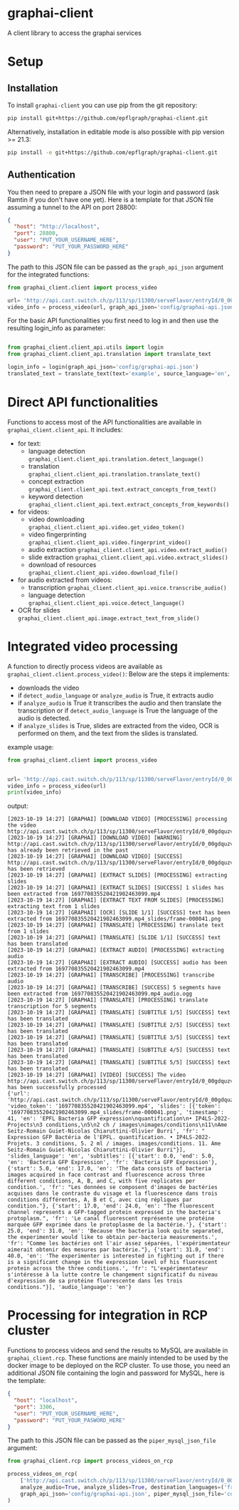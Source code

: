 # graphai-client
A client library to access the graphai services


Setup
=====
Installation
------------

To install `graphai-client` you can use pip from the git repository:
```bash
pip install git+https://github.com/epflgraph/graphai-client.git
```
Alternatively, installation in editable mode is also possible with pip version >= 21.3:
```bash
pip install -e git+https://github.com/epflgraph/graphai-client.git
```
Authentication
--------------
You then need to prepare a JSON file with your login and password (ask Ramtin if you don't have one yet).
Here is a template for that JSON file assuming a tunnel to the API on port 28800: 
```json
{
  "host": "http://localhost",
  "port": 28800,
  "user": "PUT_YOUR_USERNAME_HERE",
  "password": "PUT_YOUR_PASSWORD_HERE"
}
```
The path to this JSON file can be passed as the `graph_api_json` argument for the integrated functions:
```python
from graphai_client.client import process_video

url= 'http://api.cast.switch.ch/p/113/sp/11300/serveFlavor/entryId/0_00gdquzv/v/2/ev/3/flavorId/0_i0v49s5y/forceproxy/true/name/a.mp4'
video_info = process_video(url, graph_api_json='config/graphai-api.json')
```
For the basic API functionalities you first need to log in and then use the resulting login_info as parameter:

```python

from graphai_client.client_api.utils import login
from graphai_client.client_api.translation import translate_text

login_info = login(graph_api_json='config/graphai-api.json')
translated_text = translate_text(text='example', source_language='en', target_language='fr', login_info=login_info)
```

Direct API functionalities
=========================

Functions to access most of the API functionalities are available in `graphai_client.client_api`.
It includes:
- for text:
    - language detection `graphai_client.client_api.translation.detect_language()`
    - translation `graphai_client.client_api.translation.translate_text()`
    - concept extraction `graphai_client.client_api.text.extract_concepts_from_text()`
    - keyword detection `graphai_client.client_api.text.extract_concepts_from_keywords()`
- for videos:
    - video downloading `graphai_client.client_api.video.get_video_token()`
    - video fingerprinting `graphai_client.client_api.video.fingerprint_video()`
    - audio extraction `graphai_client.client_api.video.extract_audio()`
    - slide extraction `graphai_client.client_api.video.extract_slides()`
    - download of resources `graphai_client.client_api.video.download_file()`
- for audio extracted from videos:
    - transcription `graphai_client.client_api.voice.transcribe_audio()`
    - language detection `graphai_client.client_api.voice.detect_language()`
- OCR for slides `graphai_client.client_api.image.extract_text_from_slide()`
    

Integrated video processing
===========================

A function to directly process videos are available as `graphai_client.client.process_video()`:
Below are the steps it implements:
- downloads the video
- if `detect_audio_language` or `analyze_audio` is True, it extracts audio
- if `analyze_audio` is True it transcribes the audio and then translate the transcription 
  or if `detect_audio_language` is True the language of the audio is detected.
- if `analyze_slides` is True, slides are extracted from the video, OCR is performed on them, and the text from the 
  slides is translated.
  

example usage:
```python
from graphai_client.client import process_video


url= 'http://api.cast.switch.ch/p/113/sp/11300/serveFlavor/entryId/0_00gdquzv/v/2/ev/3/flavorId/0_i0v49s5y/forceproxy/true/name/a.mp4'
video_info = process_video(url)
print(video_info)
```
output:
```
[2023-10-19 14:27] [GRAPHAI] [DOWNLOAD VIDEO] [PROCESSING] processing the video http://api.cast.switch.ch/p/113/sp/11300/serveFlavor/entryId/0_00gdquzv/v/2/ev/3/flavorId/0_i0v49s5y/forceproxy/true/name/a.mp4
[2023-10-19 14:27] [GRAPHAI] [DOWNLOAD VIDEO] [WARNING] http://api.cast.switch.ch/p/113/sp/11300/serveFlavor/entryId/0_00gdquzv/v/2/ev/3/flavorId/0_i0v49s5y/forceproxy/true/name/a.mp4 has already been retrieved in the past
[2023-10-19 14:27] [GRAPHAI] [DOWNLOAD VIDEO] [SUCCESS] http://api.cast.switch.ch/p/113/sp/11300/serveFlavor/entryId/0_00gdquzv/v/2/ev/3/flavorId/0_i0v49s5y/forceproxy/true/name/a.mp4 has been retrieved
[2023-10-19 14:27] [GRAPHAI] [EXTRACT SLIDES] [PROCESSING] extracting slides
[2023-10-19 14:27] [GRAPHAI] [EXTRACT SLIDES] [SUCCESS] 1 slides has been extracted from 169770835520421902463099.mp4
[2023-10-19 14:27] [GRAPHAI] [EXTRACT TEXT FROM SLIDES] [PROCESSING] extracting text from 1 slides
[2023-10-19 14:27] [GRAPHAI] [OCR] [SLIDE 1/1] [SUCCESS] text has been extracted from 169770835520421902463099.mp4_slides/frame-000041.png
[2023-10-19 14:27] [GRAPHAI] [TRANSLATE] [PROCESSING] translate text from 1 slides
[2023-10-19 14:27] [GRAPHAI] [TRANSLATE] [SLIDE 1/1] [SUCCESS] text has been translated
[2023-10-19 14:27] [GRAPHAI] [EXTRACT AUDIO] [PROCESSING] extracting audio
[2023-10-19 14:27] [GRAPHAI] [EXTRACT AUDIO] [SUCCESS] audio has been extracted from 169770835520421902463099.mp4
[2023-10-19 14:27] [GRAPHAI] [TRANSCRIBE] [PROCESSING] transcribe audio
[2023-10-19 14:27] [GRAPHAI] [TRANSCRIBE] [SUCCESS] 5 segments have been extracted from 169770835520421902463099.mp4_audio.ogg
[2023-10-19 14:27] [GRAPHAI] [TRANSLATE] [PROCESSING] translate transcription for 5 segments
[2023-10-19 14:27] [GRAPHAI] [TRANSLATE] [SUBTITLE 1/5] [SUCCESS] text has been translated
[2023-10-19 14:27] [GRAPHAI] [TRANSLATE] [SUBTITLE 2/5] [SUCCESS] text has been translated
[2023-10-19 14:27] [GRAPHAI] [TRANSLATE] [SUBTITLE 3/5] [SUCCESS] text has been translated
[2023-10-19 14:27] [GRAPHAI] [TRANSLATE] [SUBTITLE 4/5] [SUCCESS] text has been translated
[2023-10-19 14:27] [GRAPHAI] [TRANSLATE] [SUBTITLE 5/5] [SUCCESS] text has been translated
[2023-10-19 14:27] [GRAPHAI] [VIDEO] [SUCCESS] The video http://api.cast.switch.ch/p/113/sp/11300/serveFlavor/entryId/0_00gdquzv/v/2/ev/3/flavorId/0_i0v49s5y/forceproxy/true/name/a.mp4 has been successfully processed
{'url': 'http://api.cast.switch.ch/p/113/sp/11300/serveFlavor/entryId/0_00gdquzv/v/2/ev/3/flavorId/0_i0v49s5y/forceproxy/true/name/a.mp4', 'video_token': '169770835520421902463099.mp4', 'slides': [{'token': '169770835520421902463099.mp4_slides/frame-000041.png', 'timestamp': 41, 'en': 'EPFL Bacteria GFP expression\nquantification\n• IP4LS-2022-Projects\n3 conditions,\n5\n2 ch / images\nimages/conditions\n11\nAme Seitz-Romain Guiet-Nicolas Chiaruttini-Olivier Burri', 'fr': " Expression GFP Bactéria de l'EPFL. quantification. • IP4LS-2022-Projets. 3 conditions, 5. 2 ml / images. images/conditions. 11. Ame Seitz-Romain Guiet-Nicolas Chiaruttini-Olivier Burri"}], 'slides_language': 'en', 'subtitles': [{'start': 0.0, 'end': 5.0, 'en': 'Bacteria GFP Expression', 'fr': 'Bacteria GFP Expression'}, {'start': 5.0, 'end': 17.0, 'en': 'The data consists of bacteria images acquired in face contrast and fluorescence across three different conditions, A, B, and C, with five replicates per condition.', 'fr': "Les données se composent d'images de bactéries acquises dans le contraste du visage et la fluorescence dans trois conditions différentes, A, B et C, avec cinq répliques par condition."}, {'start': 17.0, 'end': 24.0, 'en': "The fluorescent channel represents a GFP-tagged protein expressed in the bacteria's protoplasm.", 'fr': 'Le canal fluorescent représente une protéine marquée GFP exprimée dans le protoplasme de la bactérie.'}, {'start': 25.0, 'end': 31.0, 'en': 'Because the bacteria look quite separated, the experimenter would like to obtain per-bacteria measurements.', 'fr': "Comme les bactéries ont l'air assez séparées, l'expérimentateur aimerait obtenir des mesures par bactérie."}, {'start': 31.0, 'end': 40.0, 'en': 'The experimenter is interested in fighting out if there is a significant change in the expression level of his fluorescent protein across the three conditions.', 'fr': "L'expérimentateur s'intéresse à la lutte contre le changement significatif du niveau d'expression de sa protéine fluorescente dans les trois conditions."}], 'audio_language': 'en'}
```

Processing for integration in RCP cluster
=========================================

Functions to process videos and send the results to MySQL are available in `graphai_client.rcp`. 
These functions are mainly intended to be used by the docker image to be deployed on the RCP cluster.
To use those, you need an additional JSON file containing the login and password for MySQL, here is the template: 
```json
{
  "host": "localhost",
  "port": 3306,
  "user": "PUT_YOUR_USERNAME_HERE",
  "password": "PUT_YOUR_PASWORD_HERE"
}
```
The path to this JSON file can be passed as the `piper_mysql_json_file` argument:
```python
from graphai_client.rcp import process_videos_on_rcp

process_videos_on_rcp(
    ['http://api.cast.switch.ch/p/113/sp/11300/serveFlavor/entryId/0_00gdquzv/v/2/ev/3/flavorId/0_i0v49s5y/forceproxy/true/name/a.mp4'], 
    analyze_audio=True, analyze_slides=True, destination_languages=('fr', 'en'),
    graph_api_json='config/graphai-api.json', piper_mysql_json_file='config/piper_db.json'
)
```
